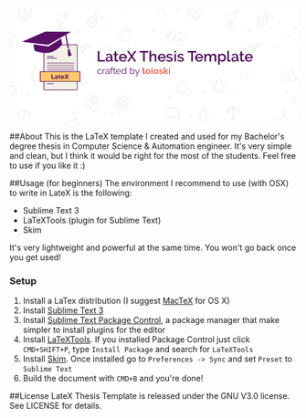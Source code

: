 ![LaTeX Thesis Template by toioski](docs/banner.jpg)

##About
This is the LaTeX template I created and used for my Bachelor's degree thesis in Computer Science & Automation engineer. It's very simple and clean, but I think it would be right for the most of the students. Feel free to use if you like it :)

##Usage (for beginners)
The environment I recommend to use (with OSX) to write in LateX is the following:

* Sublime Text 3 
* LaTeXTools (plugin for Sublime Text)
* Skim

It's very lightweight and powerful at the same time. You won't go back once you get used!

### Setup
1. Install a LaTex distribution (I suggest [MacTeX](http://tug.org/mactex/) for OS X)
2. Install [Sublime Text 3](https://www.sublimetext.com/)
3. Install [Sublime Text Package Control](http://wbond.net/sublime_packages/package_control), a package manager that make simpler to install plugins for the editor
4. Install [LaTeXTools](https://github.com/SublimeText/LaTeXTools). If you installed Package Control just click `CMD+SHIFT+P`, type `Install Package` and search for `LaTeXTools`
5. Install [Skim](http://skim-app.sourceforge.net/). Once installed go to `Preferences -> Sync` and set `Preset` to `Sublime Text` 
6. Build the document with `CMD+B` and you're done!


##License
LateX Thesis Template is released under the GNU V3.0 license. See LICENSE for details.
